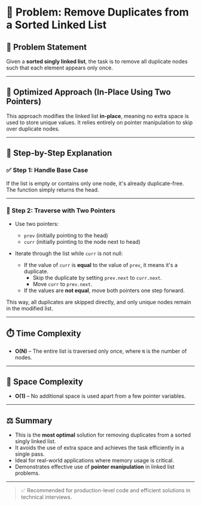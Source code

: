 # 🧠 Problem: Remove Duplicates from a Sorted Linked List

## 📝 Problem Statement

Given a **sorted singly linked list**, the task is to remove all duplicate nodes such that each element appears only once.

---

## 🚀 Optimized Approach (In-Place Using Two Pointers)

This approach modifies the linked list **in-place**, meaning no extra space is used to store unique values. It relies entirely on pointer manipulation to skip over duplicate nodes.

---

## 🔄 Step-by-Step Explanation

### ✅ Step 1: Handle Base Case

If the list is empty or contains only one node, it's already duplicate-free. The function simply returns the head.

---

### 🔁 Step 2: Traverse with Two Pointers

- Use two pointers:
  - `prev` (initially pointing to the head)
  - `curr` (initially pointing to the node next to head)

- Iterate through the list while `curr` is not null:
  - If the value of `curr` is **equal** to the value of `prev`, it means it's a duplicate.
    - Skip the duplicate by setting `prev.next` to `curr.next`.
    - Move `curr` to `prev.next`.
  - If the values are **not equal**, move both pointers one step forward.

This way, all duplicates are skipped directly, and only unique nodes remain in the modified list.

---

## ⏱️ Time Complexity

- **O(N)** – The entire list is traversed only once, where `N` is the number of nodes.

---

## 💾 Space Complexity

- **O(1)** – No additional space is used apart from a few pointer variables.

---

## ⚖️ Summary

- This is the **most optimal** solution for removing duplicates from a sorted singly linked list.
- It avoids the use of extra space and achieves the task efficiently in a single pass.
- Ideal for real-world applications where memory usage is critical.
- Demonstrates effective use of **pointer manipulation** in linked list problems.

---

> ✅ Recommended for production-level code and efficient solutions in technical interviews.

